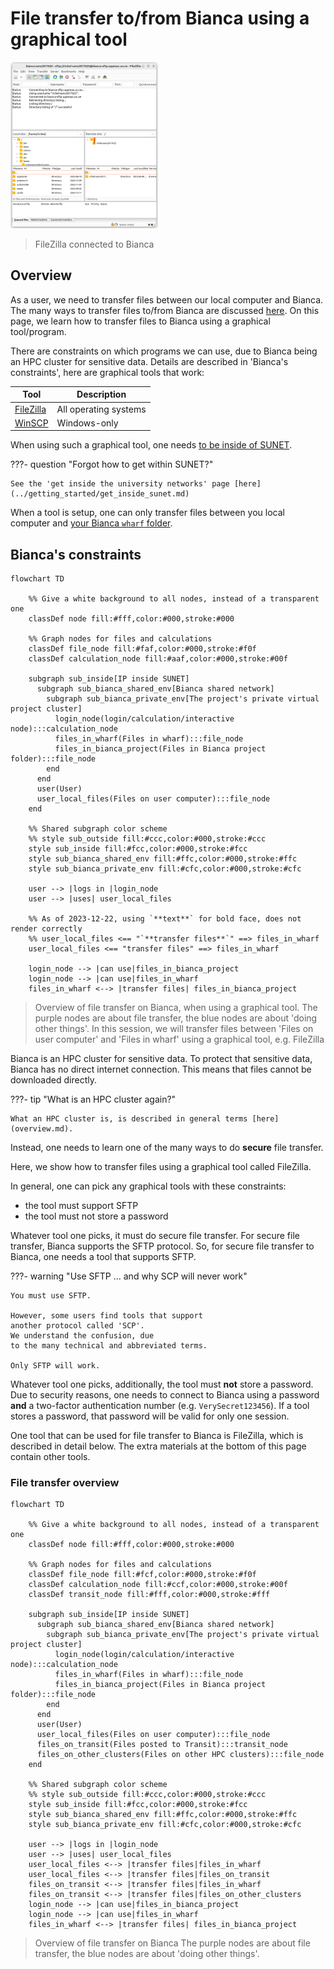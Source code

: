 # File transfer to/from Bianca using a graphical tool

![](./img/filezilla_login_to_bianca_236_x_266.png)

> FileZilla connected to Bianca

## Overview

As a user, we need to transfer files
between our local computer and Bianca.
The many ways to transfer files to/from Bianca
are discussed [here](transfer_bianca.md).
On this page, we learn how to transfer files
to Bianca using a graphical tool/program.

There are constraints on which programs
we can use, due to Bianca being an HPC cluster
for sensitive data.
Details are described in 'Bianca's constraints',
here are graphical tools that work:

Tool                                                |Description
----------------------------------------------------|---------------------
[FileZilla](bianca_file_transfer_using_filezilla.md)|All operating systems
[WinSCP](bianca_file_transfer_using_winscp.md)      |Windows-only

When using such a graphical tool,
one needs [to be inside of SUNET](../getting_started/get_inside_sunet.md).

???- question "Forgot how to get within SUNET?"

    See the 'get inside the university networks' page [here](../getting_started/get_inside_sunet.md)

When a tool is setup, one can only transfer files 
between you local computer and [your Bianca `wharf` folder](wharf.md).

## Bianca's constraints

```mermaid
flowchart TD

    %% Give a white background to all nodes, instead of a transparent one
    classDef node fill:#fff,color:#000,stroke:#000

    %% Graph nodes for files and calculations
    classDef file_node fill:#faf,color:#000,stroke:#f0f
    classDef calculation_node fill:#aaf,color:#000,stroke:#00f

    subgraph sub_inside[IP inside SUNET]
      subgraph sub_bianca_shared_env[Bianca shared network]
        subgraph sub_bianca_private_env[The project's private virtual project cluster]
          login_node(login/calculation/interactive node):::calculation_node
          files_in_wharf(Files in wharf):::file_node
          files_in_bianca_project(Files in Bianca project folder):::file_node
        end
      end
      user(User)
      user_local_files(Files on user computer):::file_node
    end

    %% Shared subgraph color scheme
    %% style sub_outside fill:#ccc,color:#000,stroke:#ccc
    style sub_inside fill:#fcc,color:#000,stroke:#fcc
    style sub_bianca_shared_env fill:#ffc,color:#000,stroke:#ffc
    style sub_bianca_private_env fill:#cfc,color:#000,stroke:#cfc

    user --> |logs in |login_node
    user --> |uses| user_local_files

    %% As of 2023-12-22, using `**text**` for bold face, does not render correctly
    %% user_local_files <== "`**transfer files**`" ==> files_in_wharf
    user_local_files <== "transfer files" ==> files_in_wharf

    login_node --> |can use|files_in_bianca_project
    login_node --> |can use|files_in_wharf
    files_in_wharf <--> |transfer files| files_in_bianca_project
```

> Overview of file transfer on Bianca, when using a graphical tool.
> The purple nodes are about file transfer,
> the blue nodes are about 'doing other things'.
> In this session, we will transfer files between
> 'Files on user computer' and 'Files in wharf'
> using a graphical tool, e.g. FileZilla

Bianca is an HPC cluster for sensitive data.
To protect that sensitive data,
Bianca has no direct internet connection.
This means that files cannot be downloaded directly.

???- tip "What is an HPC cluster again?"

    What an HPC cluster is, is described in general terms [here](overview.md).

Instead, one needs to learn one of the many ways to do **secure** file transfer.

Here, we show how to transfer files using a graphical tool called FileZilla.

In general, one can pick any graphical tools with these constraints:

 * the tool must support SFTP
 * the tool must not store a password

Whatever tool one picks, it must do secure file transfer.
For secure file transfer, Bianca supports the SFTP protocol.
So, for secure file transfer to Bianca, one needs a tool
that supports SFTP.

???- warning "Use SFTP ... and why SCP will never work"

    You must use SFTP.

    However, some users find tools that support
    another protocol called 'SCP'.
    We understand the confusion, due
    to the many technical and abbreviated terms.

    Only SFTP will work.

Whatever tool one picks, additionally, the tool must **not** store a password.
Due to security reasons, one needs to connect to Bianca using a password
**and** a two-factor authentication number (e.g. `VerySecret123456`).
If a tool stores a password, that password will be valid for only one session.

One tool that can be used for file transfer to Bianca
is FileZilla, which is described in detail below.
The extra materials at the bottom of this page contain
other tools.

### File transfer overview

```mermaid
flowchart TD

    %% Give a white background to all nodes, instead of a transparent one
    classDef node fill:#fff,color:#000,stroke:#000

    %% Graph nodes for files and calculations
    classDef file_node fill:#fcf,color:#000,stroke:#f0f
    classDef calculation_node fill:#ccf,color:#000,stroke:#00f
    classDef transit_node fill:#fff,color:#000,stroke:#fff

    subgraph sub_inside[IP inside SUNET]
      subgraph sub_bianca_shared_env[Bianca shared network]
        subgraph sub_bianca_private_env[The project's private virtual project cluster]
          login_node(login/calculation/interactive node):::calculation_node
          files_in_wharf(Files in wharf):::file_node
          files_in_bianca_project(Files in Bianca project folder):::file_node
        end
      end
      user(User)
      user_local_files(Files on user computer):::file_node
      files_on_transit(Files posted to Transit):::transit_node
      files_on_other_clusters(Files on other HPC clusters):::file_node
    end

    %% Shared subgraph color scheme
    %% style sub_outside fill:#ccc,color:#000,stroke:#ccc
    style sub_inside fill:#fcc,color:#000,stroke:#fcc
    style sub_bianca_shared_env fill:#ffc,color:#000,stroke:#ffc
    style sub_bianca_private_env fill:#cfc,color:#000,stroke:#cfc

    user --> |logs in |login_node
    user --> |uses| user_local_files
    user_local_files <--> |transfer files|files_in_wharf
    user_local_files <--> |transfer files|files_on_transit
    files_on_transit <--> |transfer files|files_in_wharf
    files_on_transit <--> |transfer files|files_on_other_clusters
    login_node --> |can use|files_in_bianca_project
    login_node --> |can use|files_in_wharf
    files_in_wharf <--> |transfer files| files_in_bianca_project
```

> Overview of file transfer on Bianca
> The purple nodes are about file transfer,
> the blue nodes are about 'doing other things'.
